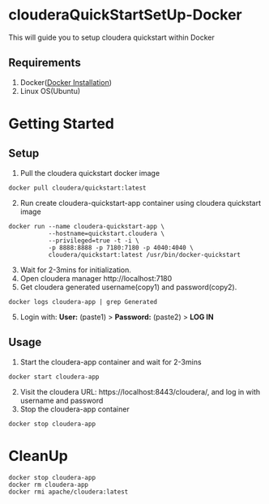 # clouderaQuickStartSetUp-Docker
This will guide you to setup cloudera quickstart within Docker


## Requirements
1. Docker([Docker Installation](https://github.com/vinaykagithapu/dockerSetUp-Ubuntu.git))
2. Linux OS(Ubuntu)

# Getting Started
## Setup
1. Pull the cloudera quickstart docker image
```shell
docker pull cloudera/quickstart:latest
```
2. Run create cloudera-quickstart-app container using cloudera quickstart image
```shell
docker run --name cloudera-quickstart-app \
           --hostname=quickstart.cloudera \
           --privileged=true -t -i \
           -p 8888:8888 -p 7180:7180 -p 4040:4040 \
           cloudera/quickstart:latest /usr/bin/docker-quickstart
```
3. Wait for 2-3mins for initialization.
4. Open cloudera manager http://localhost:7180
4. Get cloudera generated username(copy1) and password(copy2).
```shell
docker logs cloudera-app | grep Generated
```
5. Login with: **User:** (paste1) > **Password:** (paste2) > **LOG IN**

## Usage
1. Start the cloudera-app container and wait for 2-3mins
```shell
docker start cloudera-app
```
2. Visit the cloudera URL: https://localhost:8443/cloudera/, and log in with username and password
3. Stop the cloudera-app container
```shell
docker stop cloudera-app
``` 

# CleanUp
```shell
docker stop cloudera-app
docker rm cloudera-app
docker rmi apache/cloudera:latest
```
